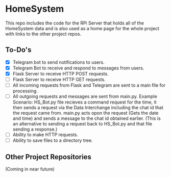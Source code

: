 # HomeSystem

This repo includes the code for the RPi Server that holds all of the HomeSystem data and is also used as a home page for the whole project with links to the other project repos.

## To-Do's
- [x] Telegram bot to send notifications to users.
- [x] Telegram Bot to receive and respond to messages from users.
- [x] Flask Server to receive HTTP POST requests.
- [ ] Flask Server to receive HTTP GET requests.
- [ ] All incoming requests from Flask and Telegram are sent to a main file for processing.
- [ ] All outgoing requests and messages are sent from main.py. Example Scenario: HS_Bot.py file recieves a command request for the time, it then sends a request via the Data Interchange including the chat id that the request came from. main.py acts opon the request (Gets the date and time) and sends a message to the chat id obtained earlier. (This is an alternative to sending a request back to HS_Bot.py and that file sending a response.)
- [ ] Ability to make HTTP requests.
- [ ] Ability to save files to a directory tree.

## Other Project Repositories
(Coming in near future)